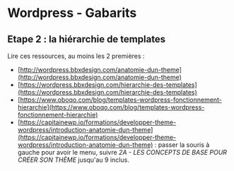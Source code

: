 # Wordpress - Gabarits 

## Etape 2 : la hiérarchie de templates

Lire ces ressources, au moins les 2 premières :

* [http://wordpress.bbxdesign.com/anatomie-dun-theme](http://wordpress.bbxdesign.com/anatomie-dun-theme)
* [https://wordpress.bbxdesign.com/hierarchie-des-templates](https://wordpress.bbxdesign.com/hierarchie-des-templates)
* [https://www.oboqo.com/blog/templates-wordpress-fonctionnement-hierarchie](https://www.oboqo.com/blog/templates-wordpress-fonctionnement-hierarchie)
* [https://capitainewp.io/formations/developper-theme-wordpress/introduction-anatomie-dun-theme](https://capitainewp.io/formations/developper-theme-wordpress/introduction-anatomie-dun-theme) : passer la souris à gauche pour avoir le menu, suivre _2A - LES CONCEPTS DE BASE POUR CRÉER SON THÈME_ jusqu'au 9 inclus.
